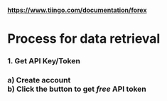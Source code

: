 #### https://www.tiingo.com/documentation/forex
# __Process for data retrieval__
### __1. Get API Key/Token__
### __a)__ Create account<br> __b)__ Click the button to get *free* API token
